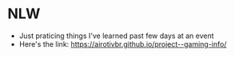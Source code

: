 # NLW

- Just praticing things I've learned past few days at an event
- Here's the link: https://airotivbr.github.io/project--gaming-info/
